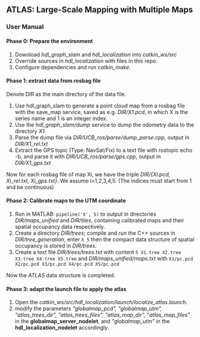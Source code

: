 ## ATLAS: Large-Scale Mapping with Multiple Maps



### User Manual

#### Phase 0: Prepare the environment

1. Download *hdl_graph_slam* and *hdl_localization* into *catkin_ws/src*
2. Override sources in *hdl_localization* with files in this repo. 
3. Configure dependencies and run *catkin_make*.

#### Phase 1: extract data from rosbag file

Denote DIR as the main directory of the data file.

1. Use hdl_graph_slam to generate a point cloud map from a rosbag file with the save_map service, saved as e.g. *DIR/X1.pcd*, in which X is the series name and 1 is an integer index.
2. Use the *hdl_graph_slam/dump* service to dump the odometry data to the directory *X1*.
3. Parse the dump file via *DIR/UCB_ros/parse/dump_parse.cpp*, output in *DIR/X1_rel.txt*
4. Extract the GPS topic (Type: NavSat/Fix) to a text file with rostopic echo -b, and parse it with *DIR/UCB_ros/parse/gps.cpp*, output in *DIR/X1_gps.txt*

Now for each rosbag file of map Xi, we have the triple *DIR/{Xi.pcd, Xi_rel.txt, Xi_gps.txt}*. We assume i=1,2,3,4,5. (The indices must start from 1 and be continuous)

#### Phase 2: Calibrate maps to the UTM coordinate

1. Run in MATLAB: 
   `pipeline('X', 5)`
   to output in directories *DIR/maps_unified* and *DIR/tiles*, containing calibrated maps and their spatial occupancy data respectively.
2. Create a directory *DIR/trees*; compile and run the C++ sources in *DIR/tree_generation*, enter
   `X 5`
   then the compact data structure of spatial occupancy is stored in *DIR/trees*.
3. Create a text file *DIR/trees/trees.txt* with content
   `5 X1.tree X2.tree X3.tree X4.tree X5.tree`
   and *DIR/maps_unified/maps.txt* with
   `X1/pc.pcd X2/pc.pcd X3/pc.pcd X4/pc.pcd X5/pc.pcd`

Now the *ATLAS* data structure is completed.

#### Phase 3: adapt the launch file to apply the atlas

1. Open the *catkin_ws/src/hdl_localization/launch/localize_atlas.launch*.
2. modify the parameters *"globalmap_pcd", "globalmap_utm", "atlas_trees_dir", "atlas_trees_files", "atlas_map_dir", "atlas_map_files"* in the **globalmap_server_nodelet**, and *"globalmap_utm"* in the **hdl_localization_nodelet** accordingly.